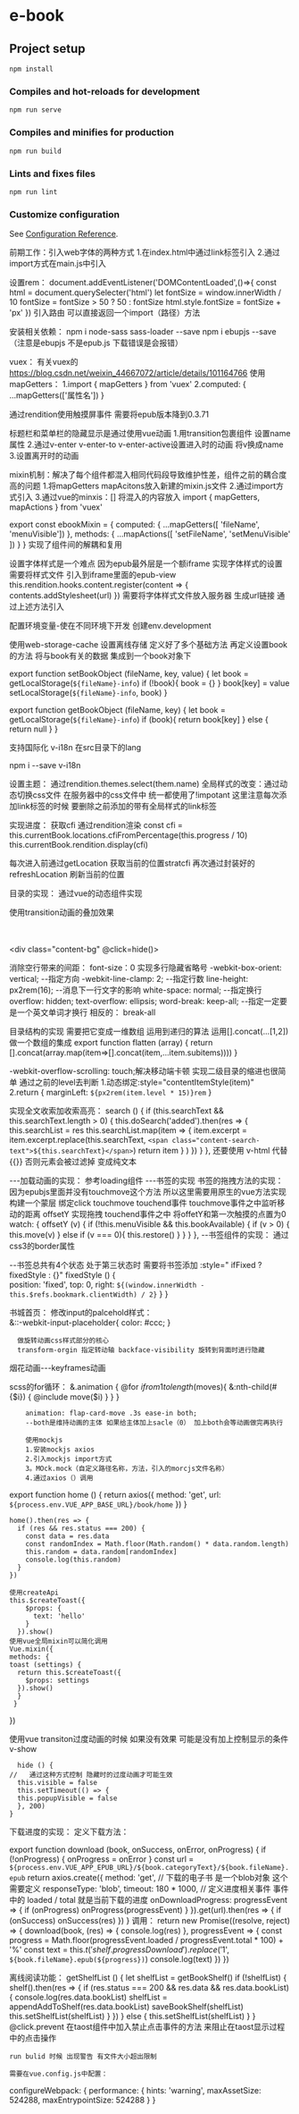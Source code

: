 # e-book

## Project setup
```
npm install
```

### Compiles and hot-reloads for development
```
npm run serve
```

### Compiles and minifies for production
```
npm run build
```

### Lints and fixes files
```
npm run lint
```

### Customize configuration
See [Configuration Reference](https://cli.vuejs.org/config/).

前期工作：引入web字体的两种方式 
1.在index.html中通过link标签引入 
2.通过import方式在main.js中引入

设置rem：
document.addEventListener('DOMContentLoaded',()=>{
    const html = document.querySelecter('html')
    let fontSize = window.innerWidth / 10
    fontSize = fontSize > 50 ? 50 : fontSize 
    html.style.fontSize = fontSize + 'px' 
})
引入路由 可以直接返回一个import（路径）方法

安装相关依赖：
npm i node-sass sass-loader --save
npm i ebupjs --save （注意是ebupjs 不是epub.js 下载错误是会报错）

vuex：
有关vuex的 https://blog.csdn.net/weixin_44667072/article/details/101164766
使用mapGetters：
1.import { mapGetters } from 'vuex'
2.computed: {
    ...mapGetters(['属性名'])
}

通过rendition使用触摸屏事件 需要将epub版本降到0.3.71

标题栏和菜单栏的隐藏显示是通过使用vue动画
1.用transition包裹组件 设置name属性
2.通过v-enter v-enter-to v-enter-active设置进入时的动画 将v换成name
3.设置离开时的动画

mixin机制：解决了每个组件都混入相同代码段导致维护性差，组件之前的耦合度高的问题
1.将mapGetters mapAcitons放入新建的mixin.js文件
2.通过import方式引入
3.通过vue的minxis：[] 将混入的内容放入
import { mapGetters, mapActions } from 'vuex'

export const ebookMixin = {
  computed: {
    ...mapGetters([
      'fileName',
      'menuVisible'])
  },
  methods: {
    ...mapActions([
      'setFileName',
      'setMenuVisible'
    ])
  }
}
实现了组件间的解耦和复用

设置字体样式是一个难点 因为epub最外层是一个额iframe 实现字体样式的设置
需要将样式文件 引入到iframe里面的epub-view
      this.rendition.hooks.content.register(content => {
        contents.addStylesheet(url)
      })
需要将字体样式文件放入服务器 生成url链接 通过上述方法引入

配置环境变量-使在不同环境下开发 创建env.development

使用web-storage-cache 设置离线存储
定义好了多个基础方法 再定义设置book的方法 将与book有关的数据 集成到一个book对象下 

export function setBookObject (fileName, key, value) {
  let book = getLocalStorage(`${fileName}-info`)
  if (!book){
    book = {}
  }
  book[key] = value
  setLocalStorage(`${fileName}-info`, book)
}

export function getBookObject (fileName, key) {
  let book = getLocalStorage(`${fileName}-info`)
  if (book){
    return book[key]
  } else {
    return null
  }
}

支持国际化 v-i18n 在src目录下的lang

npm i --save v-i18n

设置主题：
通过rendition.themes.select(them.name)
全局样式的改变：通过动态切换css文件 在服务器中的css文件中 统一都使用了!impotant
这里注意每次添加link标签的时候 要删除之前添加的带有全局样式的link标签

实现进度：
获取cfi 通过rendition渲染
      const cfi = this.currentBook.locations.cfiFromPercentage(this.progress / 10)
      this.currentBook.rendition.display(cfi)

每次进入前通过getLocation 获取当前的位置stratcfi
再次通过封装好的refreshLocation 刷新当前的位置

目录的实现： 通过vue的动态组件实现
<component :is="component"></component>

使用transition动画的叠加效果
  <transition name="fade">
    <div class="slide-content-wrapper" v-show=" menuVisible && settingVisible === 3">
      <transition name="slide-right" >
        <div class="content" v-if="settingVisible === 3">
          <div class="content-page-wrapper">
            <div class="content-page"></div>  
            <div class="content-page-tab"></div>
          </div>  
        </div>
      </transition>
      <div class="content-bg" @click=hide()></div>
    </div>
  </transition>  

消除空行带来的间距： font-size：0
实现多行隐藏省略号
        -webkit-box-orient: vertical; --指定方向
        -webkit-line-clamp: 2; --指定行数
        line-height: px2rem(16); --消息下一行文字的影响
        white-space: normal; --指定换行
        overflow: hidden; 
        text-overflow: ellipsis;
        word-break: keep-all; --指定一定要是一个英文单词才换行 相反的： break-all

目录结构的实现 需要把它变成一维数组
运用到递归的算法 运用[].concat(...[1,2]) 做一个数组的集成
export function flatten (array) {
  return   [].concat(array.map(item=>[].concat(item,...item.subitems))))
}

 -webkit-overflow-scrolling: touch;解决移动端卡顿
 实现二级目录的缩进也很简单 通过之前的level去判断
 1.动态绑定:style="contentItemStyle(item)"     
 2.return {
        marginLeft: `${px2rem(item.level * 15)}rem`
      }

实现全文收索加收索高亮：
 search () {
      if (this.searchText && this.searchText.length > 0) {
        this.doSearch('added').then(res => {
          this.searchList = res
          this.searchList.map(item => { 
            item.excerpt = item.excerpt.replace(this.searchText, 
          `<span class="content-search-text">${this.searchText}</span>`)
            return item 
          }
          )
        })
      }
    },
还要使用 v-html 代替 {{}} 否则元素会被过滤掉 变成纯文本

---加载动画的实现： 参考loading组件
---书签的实现
  书签的拖拽方法的实现： 因为epubjs里面并没有touchmove这个方法 所以这里需要用原生的vue方法实现
  构建一个蒙层 绑定click touchmove touchend事件
  touchmove事件之中监听移动的距离 offsetY 实现拖拽
  touchend事件之中 将offetY和第一次触摸的点置为0
    watch: {
    offsetY (v) {
      if (!this.menuVisible && this.bookAvailable) {
        if (v > 0) {
          this.move(v)
        } else if (v === 0){
          this.restore()
        }
      }
    }
  },
  --书签组件的实现： 通过css3的border属性

  --书签总共有4个状态
    处于第三状态时 需要将书签添加
    :style=" ifFixed ? fixedStyle : {}"
        fixedStyle () {  
        position: 'fixed',
        top: 0,
        right: `${(window.innerWidth - this.$refs.bookmark.clientWidth) / 2}`
      }
    }

书城首页：
修改input的palcehold样式：       
      &::-webkit-input-placeholder{
        color: #ccc;
      }

      做旋转动画css样式部分的核心
      transform-orgin 指定转动轴 backface-visibility 旋转到背面时进行隐藏

烟花动画---keyframes动画

scss的for循环：      &.animation {
          @for $i from 1 to length($moves){
            &:nth-child(#{$i}) {
              @include move($i)
            }
          }
        }

        animation: flap-card-move .3s ease-in both;
        --both是维持动画的主体 如果给主体加上sacle（0） 加上both会等动画做完再执行

        使用mockjs
        1.安装mockjs axios
        2.引入mockjs import方式
        3。MOck.mock（自定义路径名称，方法，引入的morcjs文件名称）
        4.通过axios（）调用
    
export function home () {
  return axios({
    method: 'get',
    url: `${process.env.VUE_APP_BASE_URL}/book/home`
  })
}


    home().then(res => {
      if (res && res.status === 200) {
        const data = res.data
        const randomIndex = Math.floor(Math.random() * data.random.length)
        this.random = data.random[randomIndex]
        console.log(this.random)
      }
    })

    使用createApi       
    this.$createToast({
        $props: {
          text: 'hello'
        }
      }).show()
    使用vue全局mixin可以简化调用
    Vue.mixin({
    methods: {
    toast (settings) {
      return this.$createToast({
        $props: settings
      }).show()
      }
     }
  })

  使用vue transiton过度动画的时候 如果没有效果 可能是没有加上控制显示的条件
  v-show

      hide () {
    //   通过这种方式控制 隐藏时的过度动画才可能生效
      this.visible = false
      this.setTimeout(() => {
      this.popupVisible = false   
      }, 200)
    }

  下载进度的实现：
  定义下载方法：

export function download (book, onSuccess, onError, onProgress) {
  if (!onProgress) {
    onProgress = onError
  }
  const url = `${process.env.VUE_APP_EPUB_URL}/${book.categoryText}/${book.fileName}.epub`
  return axios.create({
    method: 'get',
    // 下载的电子书 是一个blob对象 这个需要定义
    responseType: 'blob',
    timeout: 180 * 1000,
    // 定义进度相关事件 事件中的 loaded / total 就是当前下载的进度
    onDownloadProgress: progressEvent => {
      if (onProgress) onProgress(progressEvent)
    }
  }).get(url).then(res => {
    if (onSuccess) onSuccess(res)
  })
}
   调用：
      return new Promise((resolve, reject) => {
        download(book, (res) => {
          console.log(res)
        }, progressEvent => {
          const progress = Math.floor(progressEvent.loaded / progressEvent.total * 100) + '%'
          const text = this.$t('shelf.progressDownload')
            .replace('$1', `${book.fileName}.epub(${progress})`)
          console.log(text)
        })
      })

  离线阅读功能：
   getShelfList () {
      let shelfList = getBookShelf()
      if (!shelfList) {
        shelf().then(res => {
          if (res.status === 200 && res.data && res.data.bookList){
            console.log(res.data.bookList)
            shelfList = appendAddToShelf(res.data.bookList)
            saveBookShelf(shelfList)
            this.setShelfList(shelfList)
          }
        })
      } else {
        this.setShelfList(shelfList)
      }
    }
    @click.prevent 在taost组件中加入禁止点击事件的方法 来阻止在taost显示过程中的点击操作


    run bulid 时候 出现警告 有文件大小超出限制

    需要在vue.config.js中配置：
  configureWebpack: {
    performance: {
      hints: 'warning',
      maxAssetSize: 524288,
      maxEntrypointSize: 524288
    }
  }